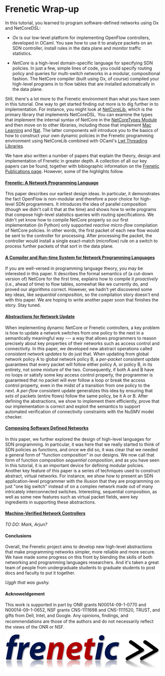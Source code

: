 Frenetic Wrap-up
=================

In this tutorial, you learned to program software-defined networks
using Ox and NetCoreDSL:

  - *Ox* is our low-level platform for implementing OpenFlow controllers,
developed in OCaml.  You saw how to use it to analyze packets on 
an SDN controller, install rules in the data plane and monitor traffic
statistics.  

  - *NetCore* is a high-level domain-specific language for specifying SDN
policies.  In just a few, simple lines of code, you could specify routing 
policy and queries for multi-switch networks in a modular, compositional 
fashion.  The NetCore compiler (built using Ox, of course) compiled your 
high-level programs in to flow tables that are installed automatically in 
the data plane.

Still, there's a lot more to the Frenetic environment than what you
have seen in this tutorial.  One way to get started finding out more is
to dig further in to implementation.  For instance, you might look at
[NetCoreLib](https://github.com/frenetic-lang/frenetic/tree/master/src/NetCoreLib), which is the primary library that implements NetCoreDSL.  You can examine
the types that implement the internal syntax of NetCore in the [NetCoreTypes Module](https://github.com/frenetic-lang/frenetic/blob/master/src/NetCoreLib/NetCore_Types.mli) and then move on to other libraries, including those that implement [Mac Learning](https://github.com/frenetic-lang/frenetic/blob/master/src/NetCoreLib/NetCore_MacLearning.mli) and
[Nat](https://github.com/frenetic-lang/frenetic/blob/master/src/NetCoreLib/NetCore_NAT.ml).  The latter components will introduce you to the basics of
how to construct your own dynamic policies in the Frenetic programming 
environment using NetCoreLib combined with OCaml's [Lwt Threading Libraries](http://ocsigen.org/lwt/manual).

We have also written a number of papers that explain the theory, design and
implementation of Frenetic in greater depth.  A collection of all our
key papers can be found, together with bibiographic information on the
[Frenetic Publications page](https://frenetic-lang.org/publications.php).  However, some of the highlights follow.
 
#### [Frenetic: A Network Programming Language](http://frenetic-lang.org/publications/frenetic-icfp11.pdf) 

This paper describes our earliest design ideas.  In particular, it
demonstrates the fact OpenFlow is non-modular and therefore a poor
choice for high-level SDN programmers.  It introduces the idea of
parallel composition (though we didn't call it that at the time) and
shows how to write programs that compose high-level statistics queries
with routing specifications.  We didn't yet know how to compile
NetCore properly so our first implementation (in Python) only
supported *reactive micro-flow* compilation of NetCore policies.  In
other words, the first packet of each new flow would be sent to the
controller for processing.  After processing the packet, the
controller would install a single exact-match (microflow) rule on a
switch to process further packets of that sort in the data plane.

#### [A Compiler and Run-time System for Network Programming Languages](http://frenetic-lang.org/publications/compiler-popl12.pdf)

If you are well-versed in programming language theory, you may be
interested in this paper.  It describes the formal semantics of (a
cut-down version of) NetCore for the first time, explains how to
compile it *proactively* (i.e., ahead of time) to flow tables,
somewhat like we currently do, and proved our algorithms correct.
However, we hadn't yet discovered some key ideas, like *sequential
composition*, so the compilation story doesn't end with this paper.
We are hoping to write another paper soon that finishes the story.
Stay tuned.

#### [Abstractions for Network Update](http://frenetic-lang.org/publications/network-update-sigcomm12.pdf)

When implementing dynamic NetCore or Frenetic controllers, a key problem is
how to update a network switches from one policy to the next in a 
semantically meaningful way --- a way that allows programmers to reason
precisely about key properties of their networks such as access control and 
connectivity.  In this paper, we developed new abstract operations
called *consistent network updates* to do just that.  When updating from
global network policy A to global network policy B, a *per-packet* 
consistent update guarantees that every packet will follow either policy
A, or policy B, in its entirety, not some mixture of the two.  Consequently,
if both A and B have no loops or satisfy some key access control property, the 
programmer is guaranteed that no packet will ever follow a loop or break
the access control property, even in the midst of a transition from one
policy to the next.  A *per-flow* consistent update generalizes this idea
by ensuring that *sets* of packets (entire flows) follow the same policy,
be it A or B.  After defining the abstractions, we show to implement them 
efficiently, prove that our implementation is correct and exploit the semantics
to support automated verification of connectivity constraints with the 
NuSMV model checker.

#### [Composing Software Defined Networks](http://frenetic-lang.org/publications/composing-nsdi13.pdf)

In this paper, we further explored the design of high-level languages
for SDN programming.  In particular, it was here that we really
started to think of SDN policies as functions, and once we did so, it
was clear that we needed a general form of "function composition" in
our designs.  We now call that form of function composition
*sequential composition*, and as you have seen in this tutorial, it is
an important device for defining modular policies.  Another key
feature of this paper is a series of techniques used to construct
abstract, virtual networks.  For instance, we show how to present an
SDN application-level programmer with the illusion that they are
programming on just "one big switch" instead of on a complex network
made out of many intricately interconnected switches.  Interesting,
sequential composition, as well as some new features such as virtual
packet fields, were key ingredients in supporting these abstractions.

#### [Machine-Verified Network Controllers](http://frenetic-lang.org/publications/verified-pldi13.pdf)

*TO DO: Mark, Arjun?*

#### Conclusions

Overall, the Frenetic project aims to develop new high-level abstractions
that make programming networks simpler, more reliable and more secure.
We have made some progress on this front by blending the skills of 
both networking and programming languages researchers.  And it's 
taken a great team of people from undergraduate students to graduate
students to post docs and faculty to put it together.

*Uggh that was gushy.*

#### Acknoweldgement

This work is supported in part by ONR grants N00014-09-1-0770 and
N00014-09-1-0652, NSF grants CNS-1111698 and CNS-1111520, TRUST, and
gifts from Dell, Intel, and Google. Any opinions, ﬁndings, and
recommendations are those of the authors and do not necessarily reﬂect
the views of the ONR or NSF.

![Frenetic.][frenetic_logo]

[frenetic_logo]: images/frenetic-logo.png "Frenetic"